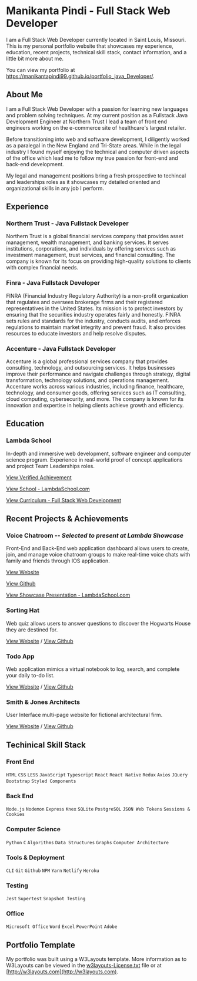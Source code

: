# Manikanta Pindi - Full Stack Web Developer

I am a Full Stack Web Developer currently located in Saint Louis, Missouri. This is my personal portfolio website that showcases my experience, education, recent projects, technical skill stack, contact information, and a little bit more about me. 

You can view my portfolio at  https://manikantapindi99.github.io/portfolio_java_Developer/.

## About Me

I am a Full Stack Web Developer with a passion for learning new languages and problem solving techniques. At my current position as a Fullstack Java Development Engineer at Northern Trust I lead a team of front end engineers working on the e-commerce site of healthcare's largest retailer.</p>

Before transitioning into web and software development, I diligently worked as a paralegal in the New England and Tri-State areas. While in the legal industry I found myself enjoying the technical and computer driven aspects of the office which lead me to follow my true passion for front-end and back-end development.</p>

My legal and management positions bring a fresh prospective to techincal and leaderships roles as it showcases my detailed oriented and organizational skills in any job I perform.</p>

## Experience

### Northern Trust - Java Fullstack Developer

Northern Trust is a global financial services company that provides asset management, wealth management, and banking services. It serves institutions, corporations, and individuals by offering services such as investment management, trust services, and financial consulting. The company is known for its focus on providing high-quality solutions to clients with complex financial needs.

### Finra - Java Fullstack Developer

FINRA (Financial Industry Regulatory Authority) is a non-profit organization that regulates and oversees brokerage firms and their registered representatives in the United States. Its mission is to protect investors by ensuring that the securities industry operates fairly and honestly. FINRA sets rules and standards for the industry, conducts audits, and enforces regulations to maintain market integrity and prevent fraud. It also provides resources to educate investors and help resolve disputes.

### Accenture - Java Fullstack Developer

Accenture is a global professional services company that provides consulting, technology, and outsourcing services. It helps businesses improve their performance and navigate challenges through strategy, digital transformation, technology solutions, and operations management. Accenture works across various industries, including finance, healthcare, technology, and consumer goods, offering services such as IT consulting, cloud computing, cybersecurity, and more. The company is known for its innovation and expertise in helping clients achieve growth and efficiency.

## Education

### Lambda School

In-depth and immersive web development, software engineer and computer science program. Experience in real-world proof of concept applications and project Team Leaderships roles.

[View Verified Achievement](https://www.youracclaim.com/badges/be49f5f2-5803-462c-97a4-799bae02c1b9/linked_in)

[View School - LambdaSchool.com](https://lambdaschool.com/)

[View Curriculum - Full Stack Web Development](https://learn.lambdaschool.com/course/cs-fsw)

## Recent Projects & Achievements

### Voice Chatroom -- *Selected to present at Lambda Showcase*

Front-End and Back-End web application dashboard allows users to create, join, and manage voice chatroom groups to make real-time voice chats with family and friends through IOS application.

[View Website](https://myvoicechatroom.netlify.app/)

[View Github](https://github.com/intercom-app)

[View Showcase Presentation - LambdaSchool.com](https://lambdaschool.com/lab-demos/voice-chatroom)

### Sorting Hat

Web quiz allows users to answer questions to discover the Hogwarts House they are destined for.

  [View Website](https://catolnai-sorting-hat.netlify.com) / [View Github](https://github.com/ChelseaTolnai/Sorting-Hat-Quiz)

### Todo App

Web application mimics a virtual notebook to log, search, and complete your daily to-do list.

[View Website](https://catolnai-todo-app.netlify.com/) / [View Github](https://github.com/ChelseaTolnai/React-Todo-App)

### Smith & Jones Architects

User Interface multi-page website for fictional architectural firm.

[View Website](https://catolnai-ui-architects.netlify.com/) / [View Github](https://github.com/ChelseaTolnai/Architecture-Marketing-Site)

## Techinical Skill Stack

### Front End

`HTML` `CSS` `LESS` `JavaScript` `Typescript` `React` `React Native` `Redux` `Axios` `JQuery` `Bootstrap` `Styled Components`

### Back End

`Node.js` `Nodemon` `Express` `Knex` `SQLite` `PostgreSQL` `JSON Web Tokens` `Sessions & Cookies`

### Computer Science

`Python` `C` `Algorithms` `Data Structures` `Graphs` `Computer Architecture`

### Tools & Deployment

`CLI` `Git` `Github` `NPM` `Yarn` `Netlify` `Heroku`

### Testing

`Jest` `Supertest` `Snapshot Testing`

### Office

`Microsoft Office` `Word` `Excel` `PowerPoint` `Adobe`

## Portfolio Template

My portfolio was built using a W3Layouts template. More information as to W3Layouts can be viewed in the [w3layouts-License.txt](w3layouts-License.txt) file or at [http://w3layouts.com](http://w3layouts.com).
